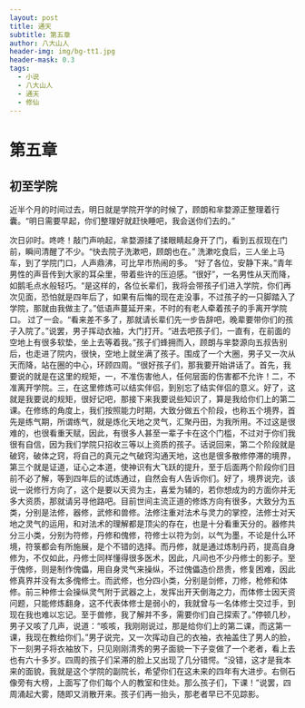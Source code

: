 ```yaml
---
layout: post
title: 通天
subtitle: 第五章
author: 八大山人
header-img: img/bg-tt1.jpg
header-mask: 0.3
tags:
  - 小说
  - 八大山人
  - 通天
  - 修仙
---
```


# **第五章**

初至学院
--

近半个月的时间过去，明日就是学院开学的时候了，顾朗和芈婺源正整理着行囊。“明日需要早起，你们整理好就赶快睡吧，我会送你们去的。”

次日卯时。咚咚！敲门声响起，芈婺源揉了揉眼睛起身开了门，看到五叔现在门前，瞬间清醒了不少。“快去院子洗漱吧，顾朗也在。”
洗漱吃食后，三人坐上马车，到了学院门口，人声鼎沸，可比早市热闹的多。
“好了各位，安静下来。”青年男性的声音传到大家的耳朵里，带着些许的压迫感。“很好”，一名男性从天而降，如鹅毛点水般轻巧。“是这样的，各位长辈们，我将会带孩子们进入学院，你们再次见面，恐怕就是四年后了，如果有后悔的现在走没事，不过孩子的一只脚踏入了学院，那就由我做主了。”低语声蔓延开来，不时的有老人牵着孩子的手离开学院口。
过了一会。“看来差不多了，那就请长辈们先一步告辞吧，晚辈要带你们的孩子入院了。”说罢，男子挥动衣袖，大门打开。“进去吧孩子们，一直有，在前面的空地上有很多软垫，坐上去等着我。”孩子们蜂拥而入，顾朗与芈婺源向五叔告别后，也走进了院内，很快，空地上就坐满了孩子。围成了一个大圈，男子又一次从天而降，站在圈的中心，环顾四周。“很好孩子们，那我要开始讲话了。首先，我要说的就是在这里的规矩，一，不准伤害他人，任何层面的伤害都不允许！二，不准离开学院。三，在这里修炼可以结实伴侣，到别忘了结实伴侣的意义。好了，这就是我要说的规矩，很好记吧，那接下来我要说些知识了，算是我给你们上的第二课。在修练的角度上，我们按照能力时期，大致分做五个阶段，也称五个境界，首先是练气期，所谓练气，就是炼化天地之灵气，汇聚丹田，为我所用。不过这是很难的，也很看重天赋，因此，有很多人甚至一辈子卡在这个门槛，不过对于你们我很有自信，因为我们学院只招收三等以上资质的孩子。话说回来，第二个阶段就是破窍，破体之窍，将自己的真元之气破窍沟通天地，这也是很多散修停滞的境界，第三个就是证道，证心之本道，使神识有大飞跃的提升，至于后面两个阶段你们目前不必了解，等到四年后的试炼通过，自然会有人告诉你们。好了，境界说完，该说一说修行方向了，这个是要以天资为主，喜爱为辅的，若你想成为的方面你并无多大资质，那就请另寻他路吧。目前世间主流正道的修炼方向有很多，大致分为五类，分别是法修，器修，武修和兽修。法修注重对法术与灵力的掌控，法修士对天地之灵气的运用，和对法术的理解都是顶尖的存在，也是十分看重天分的。器修共分三小类，分别为符修，丹修和傀修，符修士以符为剑，以气为墨，不论是什么环境，符箓都会有所施展，是个不错的选择。而丹修，就是通过炼制丹药，提高自身修为，不仅如此，丹修士同样懂得很多医术，因此，凡间也不少丹修士的影子。至于傀修，则是制作傀儡，用自身灵气来操纵，不过傀儡造价昂贵，修复困难，因此修真界并没有太多傀修士。而武修，也分四小类，分别是剑修，刀修，枪修和体修。前三种修士会操纵灵气附于武器之上，发挥出开天倒海之力，而体修士因天资问题，只能修炼翻身，这不代表体修士是弱小的，我就曾与一名体修士交过手，到现在我也难以忘记。至于兽修，我了解并不多，需要你们自己探索了。”停顿几秒，男子又咳了几声，说道：“咳咳，我刚刚说过，那是给你们上的第二课，而这第一课，我现在教给你们。”男子说完，又一次挥动自己的衣袖，衣袖盖住了男人的脸，下一刻男子将衣袖放下，只见刚刚清秀的男子面貌一下子变做了一个老者，看上去也有六十多岁。四周的孩子们呆滞的脸上又出现了几分错愕。“没错，这才是我本来的面貌，我就是这个学院的副院长，希望你们在这未来的四年有大进步。右侧石像旁有大榜，上面写了你们每个人的教室和住处。那么孩子们，下课！”说罢，四周涌起大雾，随即又消散开来。孩子们再一抬头，那老者早已不见踪影。